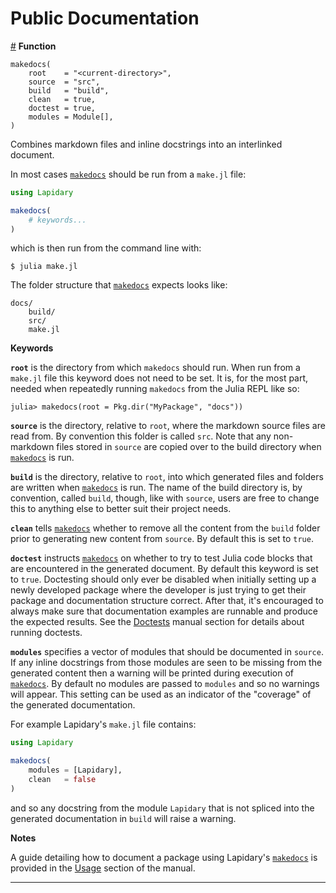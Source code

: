 
<a id='public-documentation'></a>
# Public Documentation


<a id='Lapidary.makedocs' href='#Lapidary.makedocs'>#</a>
**Function**

```
makedocs(
    root    = "<current-directory>",
    source  = "src",
    build   = "build",
    clean   = true,
    doctest = true,
    modules = Module[],
)
```

Combines markdown files and inline docstrings into an interlinked document.

In most cases [`makedocs`](public.md#Lapidary.makedocs) should be run from a `make.jl` file:

```julia
using Lapidary

makedocs(
    # keywords...
)
```

which is then run from the command line with:

```
$ julia make.jl
```

The folder structure that [`makedocs`](public.md#Lapidary.makedocs) expects looks like:

```
docs/
    build/
    src/
    make.jl
```

**Keywords**

**`root`** is the directory from which `makedocs` should run. When run from a `make.jl` file this keyword does not need to be set. It is, for the most part, needed when repeatedly running `makedocs` from the Julia REPL like so:

```
julia> makedocs(root = Pkg.dir("MyPackage", "docs"))
```

**`source`** is the directory, relative to `root`, where the markdown source files are read from. By convention this folder is called `src`. Note that any non-markdown files stored in `source` are copied over to the build directory when [`makedocs`](public.md#Lapidary.makedocs) is run.

**`build`** is the directory, relative to `root`, into which generated files and folders are written when [`makedocs`](public.md#Lapidary.makedocs) is run. The name of the build directory is, by convention, called `build`, though, like with `source`, users are free to change this to anything else to better suit their project needs.

**`clean`** tells [`makedocs`](public.md#Lapidary.makedocs) whether to remove all the content from the `build` folder prior to generating new content from `source`. By default this is set to `true`.

**`doctest`** instructs [`makedocs`](public.md#Lapidary.makedocs) on whether to try to test Julia code blocks that are encountered in the generated document. By default this keyword is set to `true`. Doctesting should only ever be disabled when initially setting up a newly developed package where the developer is just trying to get their package and documentation structure correct. After that, it's encouraged to always make sure that documentation examples are runnable and produce the expected results. See the [Doctests](../man/doctests.md#doctests) manual section for details about running doctests.

**`modules`** specifies a vector of modules that should be documented in `source`. If any inline docstrings from those modules are seen to be missing from the generated content then a warning will be printed during execution of [`makedocs`](public.md#Lapidary.makedocs). By default no modules are passed to `modules` and so no warnings will appear. This setting can be used as an indicator of the "coverage" of the generated documentation.

For example Lapidary's `make.jl` file contains:

```julia
using Lapidary

makedocs(
    modules = [Lapidary],
    clean   = false
)
```

and so any docstring from the module `Lapidary` that is not spliced into the generated documentation in `build` will raise a warning.

**Notes**

A guide detailing how to document a package using Lapidary's [`makedocs`](public.md#Lapidary.makedocs) is provided in the [Usage](../man/guide.md#usage) section of the manual.

---
